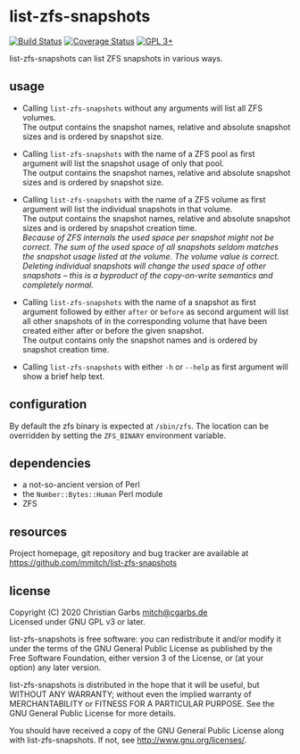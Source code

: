 list-zfs-snapshots
==================

[![Build Status](https://img.shields.io/github/actions/workflow/status/mmitch/list-zfs-snapshots/testing.yml?branch=master)](https://github.com/mmitch/list-zfs-snapshots/actions?query=branch%3Amaster)
[![Coverage Status](https://codecov.io/github/mmitch/list-zfs-snapshots/coverage.svg?branch=master)](https://codecov.io/github/mmitch/list-zfs-snapshots?branch=master)
[![GPL 3+](https://img.shields.io/badge/license-GPL%203%2B-blue.svg)](http://www.gnu.org/licenses/gpl-3.0-standalone.html)

list-zfs-snapshots can list ZFS snapshots in various ways.


usage
-----

* Calling `list-zfs-snapshots` without any arguments will list all ZFS
  volumes.  
  The output contains the snapshot names, relative and absolute
  snapshot sizes and is ordered by snapshot size.
  
* Calling `list-zfs-snapshots` with the name of a ZFS pool as first
  argument will list the snapshot usage of only that pool.  
  The output contains the snapshot names, relative and absolute
  snapshot sizes and is ordered by snapshot size.
  
* Calling `list-zfs-snapshots` with the name of a ZFS volume as first
  argument will list the individual snapshots in that volume.  
  The output contains the snapshot names, relative and absolute
  snapshot sizes and is ordered by snapshot creation time.  
  _Because of ZFS internals the used space per snapshot might not be
  correct.  The sum of the used space of all snapshots seldom matches
  the snapshot usage listed at the volume.  The volume value is
  correct.  Deleting individual snapshots will change the used space
  of other snapshots – this is a byproduct of the copy-on-write
  semantics and completely normal._
  
* Calling `list-zfs-snapshots` with the name of a snapshot as first
  argument followed by either `after` or `before` as second argument
  will list all other snapshots of in the corresponding volume that
  have been created either after or before the given snapshot.  
  The output contains only the snapshot names and is ordered by
  snapshot creation time.

* Calling `list-zfs-snapshots` with either `-h` or `--help` as first
  argument will show a brief help text.


configuration
-------------

By default the zfs binary is expected at `/sbin/zfs`.
The location can be overridden by setting the `ZFS_BINARY` environment variable.


dependencies
------------

- a not-so-ancient version of Perl
- the `Number::Bytes::Human` Perl module
- ZFS


resources
---------

Project homepage, git repository and bug tracker are available at
https://github.com/mmitch/list-zfs-snapshots


license
-------

Copyright (C) 2020  Christian Garbs <mitch@cgarbs.de>  
Licensed under GNU GPL v3 or later.

list-zfs-snapshots is free software: you can redistribute it and/or
modify it under the terms of the GNU General Public License as
published by the Free Software Foundation, either version 3 of the
License, or (at your option) any later version.

list-zfs-snapshots is distributed in the hope that it will be
useful, but WITHOUT ANY WARRANTY; without even the implied warranty
of MERCHANTABILITY or FITNESS FOR A PARTICULAR PURPOSE.  See the GNU
General Public License for more details.

You should have received a copy of the GNU General Public License
along with list-zfs-snapshots.  If not, see <http://www.gnu.org/licenses/>.
